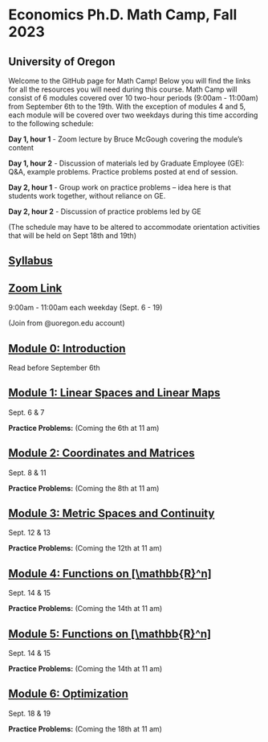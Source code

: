 # Economics Ph.D. Math Camp, Fall 2023
## University of Oregon

Welcome to the GitHub page for Math Camp! Below you will find the links for all the resources you will need during this course. Math Camp will consist of 6 modules covered over 10 two-hour periods (9:00am - 11:00am) from September 6th to the 19th. With the exception of modules 4 and 5, each module will be covered over two weekdays during this time according to the following schedule:

**Day 1, hour 1** - Zoom lecture by Bruce McGough covering the module’s content

**Day 1, hour 2** - Discussion of materials led by Graduate Employee (GE): Q&A, example problems. Practice problems posted at end of session.

**Day 2, hour 1** - Group work on practice problems – idea here is that students work together, without reliance on GE.

**Day 2, hour 2** - Discussion of practice problems led by GE

(The schedule may have to be altered to accommodate orientation activities that will be held on Sept 18th and 19th)

## [Syllabus](https://github.com/ojetton/math-camp-2023/blob/main/UO_math_camp_syllabus_2023.pdf)

## [Zoom Link](https://uoregon.zoom.us/j/96357721832)

9:00am - 11:00am each weekday (Sept. 6 - 19)

(Join from @uoregon.edu account)

## [Module 0: Introduction](https://github.com/ojetton/math-camp-2023/blob/main/Module_0.pdf)
Read before September 6th

## [Module 1: Linear Spaces and Linear Maps](https://github.com/ojetton/math-camp-2023/blob/main/Module_1.pdf)
Sept. 6 & 7

**Practice Problems:** (Coming the 6th at 11 am)

## [Module 2: Coordinates and Matrices](https://github.com/ojetton/math-camp-2023/blob/main/module_2.pdf)
Sept. 8 & 11

**Practice Problems:** (Coming the 8th at 11 am)

## [Module 3: Metric Spaces and Continuity](https://github.com/ojetton/math-camp-2023/blob/main/module_3.pdf)
Sept. 12 & 13

**Practice Problems:** (Coming the 12th at 11 am)

## [Module 4: Functions on [\mathbb{R}^n]](https://github.com/ojetton/math-camp-2023/blob/main/Module_4.pdf)
Sept. 14 & 15

**Practice Problems:** (Coming the 14th at 11 am)

## [Module 5: Functions on [\mathbb{R}^n]](https://github.com/ojetton/math-camp-2023/blob/main/Module_5.pdf)
Sept. 14 & 15

**Practice Problems:** (Coming the 14th at 11 am)

## [Module 6: Optimization](https://github.com/ojetton/math-camp-2023/blob/main/Module_6.pdf)
Sept. 18 & 19

**Practice Problems:** (Coming the 18th at 11 am)

